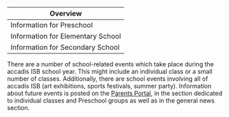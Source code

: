 | Overview |
| --- |
| Information for Preschool | yes |
| Information for Elementary School | yes |
| Information for Secondary School | yes |

There are a number of school-related events which take place during the accadis ISB school year. This might include an individual class or a small number of classes. Additionally, there are school events involving all of accadis ISB (art exhibitions, sports festivals, summer party). Information about future events is posted on the [Parents Portal](/en/Parents_Portal "Parents Portal"), in the section dedicated to individual classes and Preschool groups as well as in the general news section.
